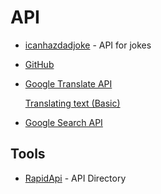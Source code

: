 # API

* [icanhazdadjoke](https://icanhazdadjoke.com/api) - API for jokes

* [GitHub](https://developer.github.com/v3/)

* [Google Translate API](https://cloud.google.com/translate/docs/apis)
    
    [Translating text (Basic)](https://cloud.google.com/translate/docs/basic/translating-text)


* [Google Search API](https://developers.google.com/custom-search/v1/using_rest)

## Tools

* [RapidApi](https://rapidapi.com/blog/directory/google-books/) - API Directory
